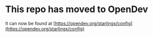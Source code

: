 # This repo has moved to OpenDev

It can now be found at [https://opendev.org/starlingx/config](https://opendev.org/starlingx/config)
